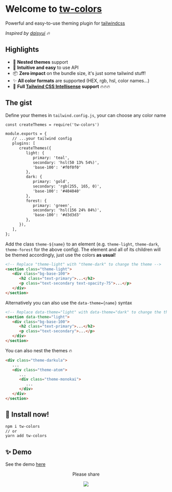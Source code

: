# Welcome to [tw-colors](https://github.com/L-Blondy/tw-colors)

Powerful and easy-to-use theming plugin for [tailwindcss](https://tailwindcss.com/)

*Inspired by [daisyui](https://daisyui.com/) 🔥*

## Highlights

-  🚀 **Nested themes** support
-  🤩 **Intuitive and easy** to use API
-  📦 **Zero impact** on the bundle size, it's just some tailwind stuff!
-  ✨ **All color formats** are supported (HEX, rgb, hsl, color names...)
-  💫 **Full [Tailwind CSS Intellisense](https://marketplace.visualstudio.com/items?itemName=bradlc.vscode-tailwindcss) support** 🔥🔥🔥

## The gist

Define your themes in `tailwind.config.js`, your can choose any color name

```diff
const createThemes = require('tw-colors')

module.exports = {
   // ...your tailwind config
   plugins: [
      createThemes({
         light: {
            primary: 'teal',
            secondary: 'hsl(50 13% 54%)',
            'base-100': '#f0f0f0'
         },
         dark: {
            primary: 'gold',
            secondary: 'rgb(255, 165, 0)',
            'base-100': '#404040'
         },
         forest: {
            primary: 'green',
            secondary: 'hsl(156 24% 84%)',
            'base-100': '#d3d3d3'
         },
      }),
   ],
};

```

Add the class `theme-${name}` to an element (e.g. `theme-light`, `theme-dark`, `theme-forest` for the above config). 
The element and all of its children will be themed accordingly, just use the colors <b>as usual</b>!

```html
<!-- Replace "theme-light" with "theme-dark" to change the theme -->
<section class="theme-light"> 
   <div class="bg-base-100">
      <h2 class="text-primary">...</h2>
      <p class="text-secondary text-opacity-75">...</p>
   </div>
</section>
```

Alternatively you can also use the `data-theme={name}` syntax

```html
<!-- Replace data-theme="light" with data-theme="dark" to change the theme -->
<section data-theme="light"> 
   <div class="bg-base-100">
      <h2 class="text-primary">...</h2>
      <p class="text-secondary">...</p>
   </div>
</section>
```

You can also nest the themes 🔥

```html
<div class="theme-darkula"> 
   ...
   <div class="theme-atom">
      ...
      <div class="theme-monokai">
         ...
      </div>
   </div>
</section>
```

## 📀 Install now!

```bash
npm i tw-colors
// or
yarn add tw-colors
```

## ✨ Demo

See the demo [here](...)

<div align="center">

Please share

[![][tweet]][tweet-url]

</div >

[tweet]: https://img.shields.io/twitter/url?style=social&url=https%3A%2F%2Fgithub.com%2Fsaadeghi%2Fdaisyui
[tweet-url]: https://twitter.com/intent/tweet?text=tw-colors%0ATailwind%20color%20themes%20made%20easy!%0AURL_TO_GITHUB
